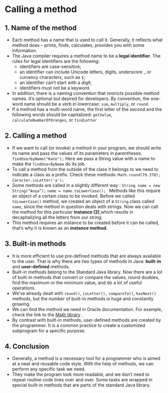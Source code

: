 # Calling a method
## 1. Name of the method
* Each method has a name that is used to call it. Generally, it reflects what method does – prints, finds, calculates, provides you with some information.
* The Java compiler requires a method name to be a **legal identifier**. The rules for legal identifiers are the following:
	* identifiers are case-sensitive;
	* an identifier can include Unicode letters, digits, underscore _ or currency characters, such as `$`;
	* an identifier can’t start with a digit;
	* identifiers must not be a keyword.
* In addition, there is a naming convention that restricts possible method names. It’s optional but desired for developers. By convention, the one-word name should be a verb in lowercase: `sum`, `multiply`, or `round`.
* If a method has a multi-word name, the first letter of the second and the following words should be capitalized: `getValue`, `calculateNumberOfOranges`, or `findLetter`

## 2. Calling a method
* If we want to call (or invoke) a method in your program, we should write its name and pass the values of its parameters in parentheses.
`findUserbyName("Kate");`
Here we pass a String value with a name to make the `findUserByName` do its job.
* To call a method from the outside of the class it belongs to we need to indicate a class as a prefix. Check these methods:
`Math.round(79.378);`
`Caracter.isLetter('a');`
* Some methods are called in a slightly different way :
`String name = new String(“Anya”);`
`name = name.toLowerCase(); `
Methods like this require an object of a certain class to be invoked. Before we called `toLowerCase()` method, we created an object of a `String` class called `name`, since the method in question deals with strings. Now we can call the method for this particular **instance (2)**,which results in decapitalizing all the letters from our string.
* This method requires an instance to be created before it can be called, that’s why it is known as an **instance method.**

## 3. Built-in methods
* It is more efficient to use pre-defined methods that are always available to the user. That is why there are two types of methods in Java: **built-in** and **user-defined** methods.
* Built-in methods belong to the Standard Java library. Now there are a lot of built-in methods that convert or compare the values, round doubles, find the maximum or the minimum value, and do a lot of useful operations.
* We’ve already dealt with `round()`, `isLetter(),` `compareTo()`, `hasNext()` methods, but the number of built-in methods is huge and constantly growing. 
* We can find the method we need in Oracle documentation. For example,  check the link to the  [Math library](https://docs.oracle.com/javase/8/docs/api/java/lang/Math.html) .
* By contrast with built-in methods, user-defined methods are created by the programmer. It is a common practice to create a customized subprogram for a specific purpose.

## 4. Conclusion
* Generally, a method is a necessary tool for a programmer who is aimed at a neat and reusable code style. With the help of methods, we can perform any specific task we need. 
* They make the program look more readable, and we don’t need to repeat routine code lines over and over. Some tasks are wrapped in special built-in methods that are parts of the standard Java library. 